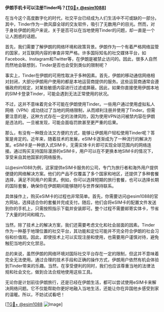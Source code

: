 **伊朗手机卡可以注册Tinder吗？[[TG💪+ @esim1088](https://t.me/s/esim1088)]**

在当今这个高度数字化的时代，社交平台已经成为人们生活中不可或缺的一部分。其中，Tinder作为一款风靡全球的交友软件，吸引了无数用户的目光。然而，对于身处伊朗的用户来说，关于是否可以在当地使用Tinder的问题，却一直是一个让人困惑的话题。

首先，我们需要了解伊朗的网络环境和政策背景。伊朗作为一个有着严格网络监管的国家，对互联网内容的审查非常严格。许多国际知名的社交媒体平台，如Facebook、Instagram和Twitter等，在伊朗是被禁止访问的。因此，很多人自然而然地会联想到，Tinder是否也会受到类似的限制呢？

事实上，Tinder在伊朗的可用性取决于多种因素。首先，伊朗的移动通信网络相对封闭，大部分伊朗用户使用的都是本地运营商提供的服务。这些运营商通常会遵循政府的规定，对某些敏感内容进行过滤或屏蔽。因此，如果你直接使用伊朗本地的SIM卡登录Tinder，可能会遇到无法正常使用的状况。

不过，这并不意味着完全不可能在伊朗使用Tinder。一些用户通过使用虚拟私人网络（VPN）成功绕过了当地的网络限制，从而顺利注册并使用了Tinder。但需要注意的是，这种方式存在一定的法律风险，因为使用VPN访问被禁内容在伊朗是违法的。一旦被发现，可能会面临罚款甚至更严重的后果。

那么，有没有一种既合法又方便的方式，能够让伊朗用户轻松使用Tinder呢？答案是肯定的。近年来，随着技术的发展，eSIM卡逐渐成为了一种流行的解决方案。eSIM卡是一种嵌入式SIM卡，无需实体卡片即可实现全球范围内的网络连接。通过购买支持国际漫游的eSIM卡，用户可以在不更换本地SIM卡的情况下，享受来自其他国家的网络服务。

以@esim1088为例，这家提供eSIM卡服务的公司，专门为旅行者和海外用户提供便捷的网络解决方案。他们的产品不仅覆盖了多个国家和地区，还提供了多种套餐选择，满足不同用户的需求。例如，你可以选择短期的旅行套餐，也可以选择长期的国际套餐，确保你在伊朗期间能够随时与世界保持联系。

具体操作上，购买eSIM卡的过程也非常简单。首先，你需要访问@esim1088的官方网站，选择适合你的套餐并完成支付。随后，他们会将eSIM卡的配置文件发送到你的手机上，只需按照指示下载并安装即可。整个过程不需要邮寄实体卡，节省了大量的时间和精力。

当然，除了技术上的解决方案，我们还需要考虑文化和社会层面的因素。Tinder作为一种基于地理位置的社交平台，其功能和定位可能并不完全符合伊朗的社会习俗和价值观。因此，即使技术上可以实现注册和使用，也需要用户谨慎对待，避免触犯当地的文化禁忌。

总的来说，虽然伊朗的网络环境对国际社交平台存在一定的限制，但这并不意味着完全无法使用。通过合理的技术手段和正确的操作方式，伊朗用户依然有机会体验到Tinder带来的乐趣。当然，在享受便利的同时，我们也应该尊重当地的法律法规和社会文化，做到合法合规地使用这些工具。

无论你是计划前往伊朗旅行，还是已经在伊朗生活，都可以尝试使用eSIM卡来解决网络问题。它不仅能帮助你更好地融入当地生活，还能让你在异国他乡感受到家的温暖。所以，不妨试试看吧！

[[TG💪+ @esim1088](https://t.me/s/esim1088) ![Image](https://i.postimg.cc/4NQfJmqS/Snipaste-2025-05-13-00-14-12.png)]